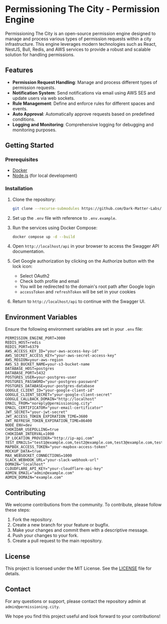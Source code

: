 # Permissioning The City - Permission Engine

Permissioning The City is an open-source permission engine designed to manage and process various types of permission requests within a city infrastructure. This engine leverages modern technologies such as React, NestJS, Bull, Redis, and AWS services to provide a robust and scalable solution for handling permissions.

## Features

- **Permission Request Handling**: Manage and process different types of permission requests.
- **Notification System**: Send notifications via email using AWS SES and update users via web sockets.
- **Rule Management**: Define and enforce rules for different spaces and events.
- **Auto Approval**: Automatically approve requests based on predefined conditions.
- **Logging and Monitoring**: Comprehensive logging for debugging and monitoring purposes.

## Getting Started

### Prerequisites

- [Docker](https://docs.docker.com/engine/install/)
- [Node.js](https://nodejs.org/) (for local development)

### Installation

1. Clone the repository:

   ```bash
   git clone --recurse-submodules https://github.com/Dark-Matter-Labs/permissioning-city-engine.git
   ```

2. Set up the `.env` file with reference to `.env.example`.

3. Run the services using Docker Compose:

   ```bash
   docker compose up -d --build
   ```

4. Open `http://localhost/api` in your browser to access the Swagger API documentation.

5. Get Google authorization by clicking on the Authorize button with the lock icon:
   - Select OAuth2
   - Check both profile and email
   - You will be redirected to the domain's root path after Google login
   - `accessToken` and `refreshToken` will be set in your cookies

6. Return to `http://localhost/api` to continue with the Swagger UI.

## Environment Variables

Ensure the following environment variables are set in your `.env` file:

```properties
PERMISSION_ENGINE_PORT=3000
REDIS_HOST=redis
REDIS_PORT=6379
AWS_ACCESS_KEY_ID="your-aws-access-key-id"
AWS_SECRET_ACCESS_KEY="your-aws-secret-access-key"
AWS_REGION=your-aws-region
AWS_S3_BUCKET_NAME=your-s3-bucket-name
DATABASE_HOST=postgres
DATABASE_PORT=5432
POSTGRES_USER=your-postgres-user
POSTGRES_PASSWORD="your-postgres-password"
POSTGRES_DATABASE=your-postgres-database
GOOGLE_CLIENT_ID="your-google-client-id"
GOOGLE_CLIENT_SECRET="your-google-client-secret"
GOOGLE_CALLBACK_DOMAIN="http://localhost"
EMAIL_FROM="noreply@permissioning.city"
EMAIL_CERTIFICATOR="your-email-certificator"
JWT_SECRET="your-jwt-secret"
JWT_ACCESS_TOKEN_EXPIRATION_TIME=3600
JWT_REFRESH_TOKEN_EXPIRATION_TIME=86400
NODE_ENV=dev
CHOKIDAR_USEPOLLING=true
CHOKIDAR_INTERVAL=1000
IP_LOCATION_PROVIDER="http://ip-api.com"
TEST_EMAILS="test1@example.com,test2@example.com,test3@example.com,test4@example.com"
MAPBOX_ACCESS_TOKEN="your-mapbox-access-token"
MOCKUP_DATA=true
MAX_WEBSOCKET_CONNECTIONS=1000
SLACK_WEBHOOK_URL="your-slack-webhook-url"
DOMAIN="localhost"
CLOUDFLARE_API_KEY="your-cloudflare-api-key"
ADMIN_EMAIL="admin@example.com"
ADMIN_DOMAIN="example.com"
```

## Contributing

We welcome contributions from the community. To contribute, please follow these steps:

1. Fork the repository.
2. Create a new branch for your feature or bugfix.
3. Make your changes and commit them with a descriptive message.
4. Push your changes to your fork.
5. Create a pull request to the main repository.

## License

This project is licensed under the MIT License. See the [LICENSE](LICENSE) file for details.

## Contact

For any questions or support, please contact the repository admin at `admin@permissioning.city`.

We hope you find this project useful and look forward to your contributions!
